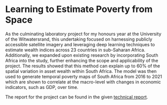 # Learning to Estimate Poverty from Space

As the culminating laboratory project for my honours year at the University of the Witwatersrand, this undertaking focused on harnessing publicly accessible satellite imagery and leveraging deep learning techniques to estimate wealth indices across 23 countries in sub-Saharan Africa. Additionally, we expanded upon existing research by incorporating South Africa into the study, further enhancing the scope and applicability of the project. The results showed that this method can explain up to 60% of the spatial variation in asset wealth within South Africa. The model was then used to generate temporal poverty maps of South Africa from 2016 to 2021 which are shown to correlate at the macro-level with changes in economic indicators, such as GDP, over time.

The report for the project can be found in the given [technical report](https://github.com/jvroo/PovertyFromSpace/blob/main/Estimate_Poverty_From_Space_Report.pdf).


